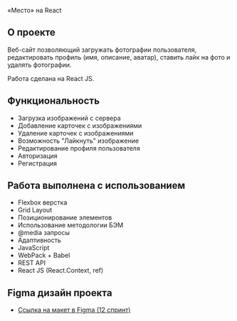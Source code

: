 «Место» на React

## О проекте
Веб-сайт позволяющий загружать фотографии пользователя, редактировать профиль (имя, описание, аватар), ставить лайк на фото и удалять фотографии.

Работа сделана на React JS.

## Функциональность
* Загрузка изображений с сервера
* Добавление карточек с изображениями
* Удаление карточек с изображениями
* Возможность "Лайкнуть" изображение
* Редактирование профиля пользователя
* Авторизация
* Регистрация


## Работа выполнена с использованием
* Flexbox верстка
*  Grid Layout
* Позиционирование элементов
* Использование методологии БЭМ
* @media запросы
* Адаптивность
* JavaScript
* WebPack + Babel
* REST API
* React JS (React.Context, ref)

## Figma дизайн проекта
* [Ссылка на макет в Figma (12 спринт)](https://www.figma.com/file/5H3gsn5lIGPwzBPby9jAOo/Sprint-14-RU?node-id=0%3A1)
